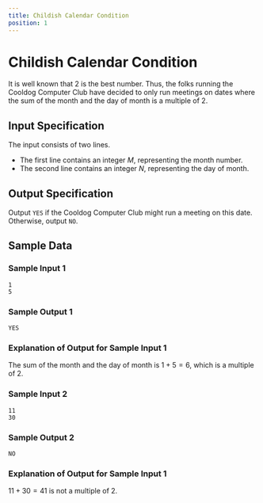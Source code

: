 ```yaml
---
title: Childish Calendar Condition
position: 1
---
```


# Childish Calendar Condition

It is well known that $2$ is the best number. Thus, the folks running the Cooldog Computer Club have decided to only run meetings on dates where the sum of the month and the day of month is a multiple of $2$.

## Input Specification

The input consists of two lines.

- The first line contains an integer $M$, representing the month number.
- The second line contains an integer $N$, representing the day of month.

## Output Specification

Output `YES` if the Cooldog Computer Club might run a meeting on this date. Otherwise, output `NO`.

## Sample Data

### Sample Input 1

```
1
5
```

### Sample Output 1

```
YES
```

### Explanation of Output for Sample Input 1

The sum of the month and the day of month is $1 + 5 = 6$, which is a multiple of $2$.

### Sample Input 2

```
11
30
```

### Sample Output 2

```
NO
```

### Explanation of Output for Sample Input 1

$11 + 30 = 41$ is not a multiple of $2$.
